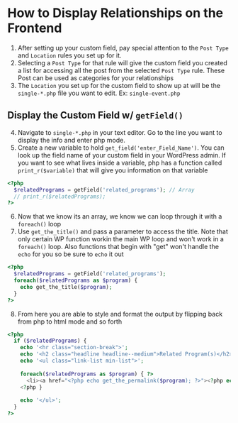 # How to Display Relationships on the Frontend

1. After setting up your custom field, pay special attention to the `Post Type` and `Location` rules you set up for it.  
2. Selecting a `Post Type` for that rule will give the custom field you created a list for accessing all the post from the selected `Post Type` rule. These Post can be used as categories for your relationships  
3. The `Location` you set up for the custom field to show up at will be the `single-*.php` file you want to edit. Ex: `single-event.php`  

## Display the Custom Field w/ `getField()`
4. Navigate to `single-*.php` in your text editor. Go to the line you want to display the info and enter php mode.
5. Create a new variable to hold `get_field('enter_Field_Name')`. You can look up the field name of your custom field in your WordPress admin. If you want to see what lives inside a variable, php has a function called `print_r($variable)` that will give you information on that variable

```php
<?php
  $relatedPrograms = getField('related_programs'); // Array
  // print_r($relatedPrograms);
?>
```

6. Now that we know its an array, we know we can loop through it with a `foreach()` loop
7. Use `get_the_title()` and pass a parameter to access the title. Note that only certain WP function workin the main WP loop and won't work in a `foreach()` loop. Also functions that begin with "get" won't handle the `echo` for you so be sure to `echo` it out

```php
<?php
  $relatedPrograms = getField('related_programs');
  foreach($relatedPrograms as $program) {
    echo get_the_title($program);
  }
?>
```

8. From here you are able to style and format the output by flipping back from php to html mode and so forth

```php
<?php
  if ($relatedPrograms) {
    echo '<hr class="section-break">';
    echo '<h2 class="headline headline--medium">Related Program(s)</h2>';
    echo '<ul class="link-list min-list">';
    
    foreach($relatedPrograms as $program) { ?>
      <li><a href="<?php echo get_the_permalink($program); ?>"><?php echo get_the_title($program); ?></a></li>
    <?php }
    
    echo '</ul>';
  }
?>
```
